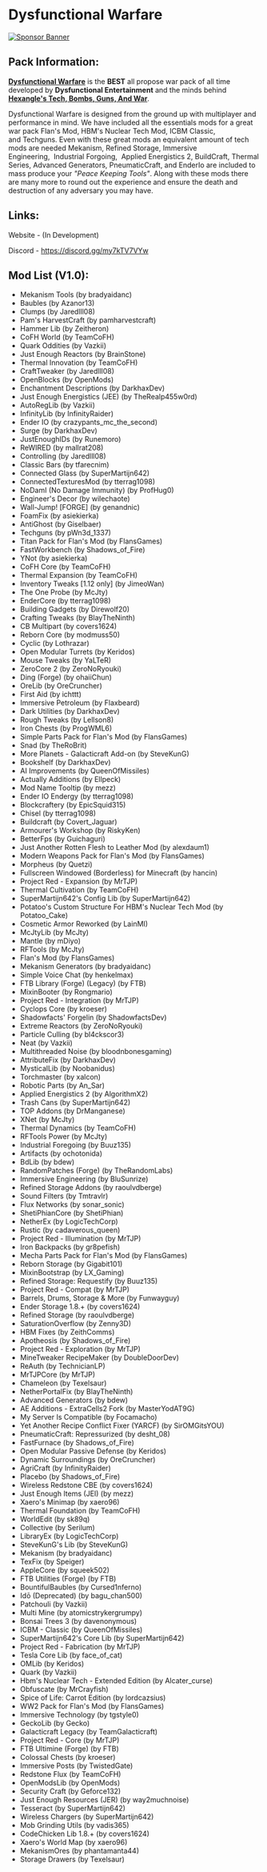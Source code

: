 # Dysfunctional Warfare

[![Sponsor Banner](https://scalacube.com/images/banners/modpack.jpg)](https://scalacube.com/p/_hosting_server_minecraft/2647495)

## Pack Information:

[**Dysfunctional Warfare**](https://legacy.curseforge.com/minecraft/modpacks/dysfunctional-warfare) is the **BEST** all propose war pack of all time developed by **Dysfunctional Entertainment** and the minds behind [**Hexangle's Tech, Bombs, Guns, And War**](https://legacy.curseforge.com/minecraft/modpacks/hexangles-tech-bombs-guns-war).

Dysfunctional Warfare is designed from the ground up with multiplayer and performance in mind. We have included all the essentials mods for a great war pack Flan's Mod, HBM's Nuclear Tech Mod, ICBM Classic, and Techguns. Even with these great mods an equivalent amount of tech mods are needed Mekanism, Refined Storage, Immersive Engineering,  Industrial Forgoing,  Applied Energistics 2, BuildCraft, Thermal Series, Advanced Generators, PneumaticCraft, and EnderIo are included to mass produce your *"Peace Keeping Tools"*. Along with these mods there are many more to round out the experience and ensure the death and destruction of any adversary you may have.

## Links:

Website - (In Development)

Discord - https://discord.gg/my7kTV7VYw

## Mod List (V1.0):

- Mekanism Tools (by bradyaidanc)
- Baubles (by Azanor13)
- Clumps (by Jaredlll08)
- Pam's HarvestCraft (by pamharvestcraft)
- Hammer Lib (by Zeitheron)
- CoFH World (by TeamCoFH)
- Quark Oddities (by Vazkii)
- Just Enough Reactors (by BrainStone)
- Thermal Innovation (by TeamCoFH)
- CraftTweaker (by Jaredlll08)
- OpenBlocks (by OpenMods)
- Enchantment Descriptions (by DarkhaxDev)
- Just Enough Energistics (JEE) (by TheRealp455w0rd)
- AutoRegLib (by Vazkii)
- InfinityLib (by InfinityRaider)
- Ender IO (by crazypants_mc_the_second)
- Surge (by DarkhaxDev)
- JustEnoughIDs (by Runemoro)
- ReWIRED (by mallrat208)
- Controlling (by Jaredlll08)
- Classic Bars (by tfarecnim)
- Connected Glass (by SuperMartijn642)
- ConnectedTexturesMod (by tterrag1098)
- NoDamI (No Damage Immunity) (by ProfHug0)
- Engineer's Decor (by wilechaote)
- Wall-Jump! [FORGE] (by genandnic)
- Foam​Fix (by asiekierka)
- AntiGhost (by Giselbaer)
- Techguns (by pWn3d_1337)
- Titan Pack for Flan's Mod (by FlansGames)
- FastWorkbench (by Shadows_of_Fire)
- YNot (by asiekierka)
- CoFH Core (by TeamCoFH)
- Thermal Expansion (by TeamCoFH)
- Inventory Tweaks [1.12 only] (by JimeoWan)
- The One Probe (by McJty)
- EnderCore (by tterrag1098)
- Building Gadgets (by Direwolf20)
- Crafting Tweaks (by BlayTheNinth)
- CB Multipart (by covers1624)
- Reborn Core (by modmuss50)
- Cyclic (by Lothrazar)
- Open Modular Turrets (by Keridos)
- Mouse Tweaks (by YaLTeR)
- ZeroCore 2 (by ZeroNoRyouki)
- Ding (Forge) (by ohaiiChun)
- OreLib (by OreCruncher)
- First Aid (by ichttt)
- Immersive Petroleum (by Flaxbeard)
- Dark Utilities (by DarkhaxDev)
- Rough Tweaks (by Lellson8)
- Iron Chests (by ProgWML6)
- Simple Parts Pack for Flan's Mod (by FlansGames)
- Snad (by TheRoBrit)
- More Planets - Galacticraft Add-on (by SteveKunG)
- Bookshelf (by DarkhaxDev)
- AI Improvements (by QueenOfMissiles)
- Actually Additions (by Ellpeck)
- Mod Name Tooltip (by mezz)
- Ender IO Endergy (by tterrag1098)
- Blockcraftery (by EpicSquid315)
- Chisel (by tterrag1098)
- Buildcraft (by Covert_Jaguar)
- Armourer's Workshop (by RiskyKen)
- BetterFps (by Guichaguri)
- Just Another Rotten Flesh to Leather Mod (by alexdaum1)
- Modern Weapons Pack for Flan's Mod (by FlansGames)
- Morpheus (by Quetzi)
- Fullscreen Windowed (Borderless) for Minecraft (by hancin)
- Project Red - Expansion (by MrTJP)
- Thermal Cultivation (by TeamCoFH)
- SuperMartijn642's Config Lib (by SuperMartijn642)
- Potatoo's Custom Structure For HBM's Nuclear Tech Mod (by Potatoo_Cake)
- Cosmetic Armor Reworked (by LainMI)
- McJtyLib (by McJty)
- Mantle (by mDiyo)
- RFTools (by McJty)
- Flan's Mod (by FlansGames)
- Mekanism Generators (by bradyaidanc)
- Simple Voice Chat (by henkelmax)
- FTB Library (Forge) (Legacy) (by FTB)
- MixinBooter (by Rongmario)
- Project Red - Integration (by MrTJP)
- Cyclops Core (by kroeser)
- Shadowfacts' Forgelin (by ShadowfactsDev)
- Extreme Reactors (by ZeroNoRyouki)
- Particle Culling (by bl4ckscor3)
- Neat (by Vazkii)
- Multithreaded Noise (by bloodnbonesgaming)
- AttributeFix (by DarkhaxDev)
- MysticalLib (by Noobanidus)
- Torchmaster (by xalcon)
- Robotic Parts (by An_Sar)
- Applied Energistics 2 (by AlgorithmX2)
- Trash Cans (by SuperMartijn642)
- TOP Addons (by DrManganese)
- XNet (by McJty)
- Thermal Dynamics (by TeamCoFH)
- RFTools Power (by McJty)
- Industrial Foregoing (by Buuz135)
- Artifacts (by ochotonida)
- BdLib (by bdew)
- RandomPatches (Forge) (by TheRandomLabs)
- Immersive Engineering (by BluSunrize)
- Refined Storage Addons (by raoulvdberge)
- Sound Filters (by Tmtravlr)
- Flux Networks (by sonar_sonic)
- ShetiPhianCore (by ShetiPhian)
- NetherEx (by LogicTechCorp)
- Rustic (by cadaverous_queen)
- Project Red - Illumination (by MrTJP)
- Iron Backpacks (by gr8pefish)
- Mecha Parts Pack for Flan's Mod (by FlansGames)
- Reborn Storage (by Gigabit101)
- MixinBootstrap (by LX_Gaming)
- Refined Storage: Requestify (by Buuz135)
- Project Red - Compat (by MrTJP)
- Barrels, Drums, Storage & More (by Funwayguy)
- Ender Storage 1.8.+ (by covers1624)
- Refined Storage (by raoulvdberge)
- SaturationOverflow (by Zenny3D)
- HBM Fixes (by ZeithComms)
- Apotheosis (by Shadows_of_Fire)
- Project Red - Exploration (by MrTJP)
- MineTweaker RecipeMaker (by DoubleDoorDev)
- ReAuth (by TechnicianLP)
- MrTJPCore (by MrTJP)
- Chameleon (by Texelsaur)
- NetherPortalFix (by BlayTheNinth)
- Advanced Generators (by bdew)
- AE Additions - ExtraCells2 Fork (by MasterYodAT9G)
- My Server Is Compatible (by Focamacho)
- Yet Another Recipe Conflict Fixer (YARCF) (by SirOMGitsYOU)
- PneumaticCraft: Repressurized (by desht_08)
- FastFurnace (by Shadows_of_Fire)
- Open Modular Passive Defense (by Keridos)
- Dynamic Surroundings (by OreCruncher)
- AgriCraft (by InfinityRaider)
- Placebo (by Shadows_of_Fire)
- Wireless Redstone CBE (by covers1624)
- Just Enough Items (JEI) (by mezz)
- Xaero's Minimap (by xaero96)
- Thermal Foundation (by TeamCoFH)
- WorldEdit (by sk89q)
- Collective (by Serilum)
- LibraryEx (by LogicTechCorp)
- SteveKunG's Lib (by SteveKunG)
- Mekanism (by bradyaidanc)
- TexFix (by Speiger)
- AppleCore (by squeek502)
- FTB Utilities (Forge) (by FTB)
- BountifulBaubles (by Cursed1nferno)
- Idō (Deprecated) (by bagu_chan500)
- Patchouli (by Vazkii)
- Multi Mine (by atomicstrykergrumpy)
- Bonsai Trees 3 (by davenonymous)
- ICBM - Classic (by QueenOfMissiles)
- SuperMartijn642's Core Lib (by SuperMartijn642)
- Project Red - Fabrication (by MrTJP)
- Tesla Core Lib (by face_of_cat)
- OMLib (by Keridos)
- Quark (by Vazkii)
- Hbm's Nuclear Tech - Extended Edition (by Alcater_curse)
- Obfuscate (by MrCrayfish)
- Spice of Life: Carrot Edition (by lordcazsius)
- WW2 Pack for Flan's Mod (by FlansGames)
- Immersive Technology (by tgstyle0)
- GeckoLib (by Gecko)
- Galacticraft Legacy (by TeamGalacticraft)
- Project Red - Core (by MrTJP)
- FTB Ultimine (Forge) (by FTB)
- Colossal Chests (by kroeser)
- Immersive Posts (by TwistedGate)
- Redstone Flux (by TeamCoFH)
- OpenModsLib (by OpenMods)
- Security Craft (by Geforce132)
- Just Enough Resources (JER) (by way2muchnoise)
- Tesseract (by SuperMartijn642)
- Wireless Chargers (by SuperMartijn642)
- Mob Grinding Utils (by vadis365)
- CodeChicken Lib 1.8.+ (by covers1624)
- Xaero's World Map (by xaero96)
- MekanismOres (by phantamanta44)
- Storage Drawers (by Texelsaur)
